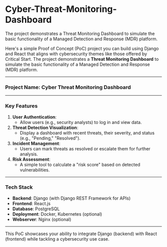 # Cyber-Threat-Monitoring-Dashboard
The project demonstrates a Threat Monitoring Dashboard to simulate the basic functionality of a Managed Detection and Response (MDR) platform.

Here's a simple Proof of Concept (PoC) project you can build using Django and React that aligns with cybersecurity themes like those offered by Critical Start. The project demonstrates a **Threat Monitoring Dashboard** to simulate the basic functionality of a Managed Detection and Response (MDR) platform.

---

### **Project Name**: Cyber Threat Monitoring Dashboard

---

### **Key Features**
1. **User Authentication**:
   - Allow users (e.g., security analysts) to log in and view data.
2. **Threat Detection Visualization**:
   - Display a dashboard with recent threats, their severity, and status (e.g., "Pending," "Resolved").
3. **Incident Management**:
   - Users can mark threats as resolved or escalate them for further analysis.
4. **Risk Assessment**:
   - A simple tool to calculate a "risk score" based on detected vulnerabilities.

---

### **Tech Stack**
- **Backend**: Django (with Django REST Framework for APIs)
- **Frontend**: React.js
- **Database**: PostgreSQL
- **Deployment**: Docker, Kubernetes (optional)
- **Webserver**: Nginx (optional)

---

This PoC showcases your ability to integrate Django (backend) with React (frontend) while tackling a cybersecurity use case.
